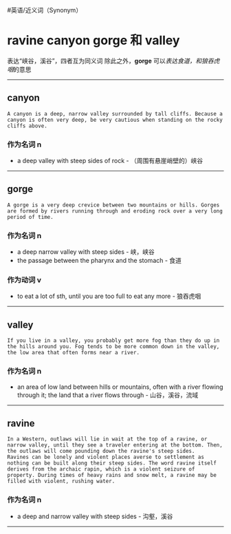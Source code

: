 #英语/近义词（Synonym） 
# ravine canyon gorge 和 valley
表达“峡谷，溪谷”，四者互为同义词
除此之外，**gorge** 可以*表达食道，和狼吞虎咽*的意思

---
## canyon
 
```
A canyon is a deep, narrow valley surrounded by tall cliffs. Because a canyon is often very deep, be very cautious when standing on the rocky cliffs above.
```
### 作为名词 n
- a deep valley with steep sides of rock - （周围有悬崖峭壁的）峡谷
---
## gorge

```
A gorge is a very deep crevice between two mountains or hills. Gorges are formed by rivers running through and eroding rock over a very long period of time.
```
### 作为名词 n
- a deep narrow valley with steep sides - 峡，峡谷
- the passage between the pharynx and the stomach - 食道
### 作为动词 v
- to eat a lot of sth, until you are too full to eat any more - 狼吞虎咽
---
## valley

```
If you live in a valley, you probably get more fog than they do up in the hills around you. Fog tends to be more common down in the valley, the low area that often forms near a river.
```

### 作为名词 n
- an area of low land between hills or mountains, often with a river flowing through it; the land that a river flows through - 山谷，溪谷，流域
---
## ravine

```
In a Western, outlaws will lie in wait at the top of a ravine, or narrow valley, until they see a traveler entering at the bottom. Then, the outlaws will come pounding down the ravine's steep sides.
Ravines can be lonely and violent places averse to settlement as nothing can be built along their steep sides. The word ravine itself derives from the archaic rapin, which is a violent seizure of property. During times of heavy rains and snow melt, a ravine may be filled with violent, rushing water.
```

### 作为名词 n
- a deep and narrow valley with steep sides - 沟壑，溪谷
- ---
